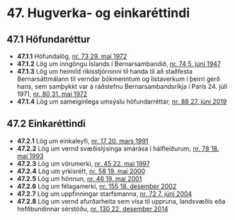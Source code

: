 # 47. Hugverka- og einkaréttindi

## 47.1 Höfundaréttur

* __47.1.1__ Höfundalög, [nr. 73 29. maí 1972](1972073.md)
* __47.1.2__ Lög um inngöngu Íslands í Bernarsambandið, [nr. 74 5. júní 1947](1947074.md)
* __47.1.3__ Lög um heimild ríkisstjórninni til handa til að staðfesta Bernarsáttmálann til verndar bókmenntum og listaverkum í þeirri gerð hans, sem samþykkt var á ráðstefnu Bernarsambandsríkja í París 24. júlí 1971, [nr. 80 31. maí 1972](1972080.md)
* __47.1.4__ Lög um sameiginlega umsýslu höfundarréttar, [nr. 88  27. júní 2019](2019088.md)

## 47.2 Einkaréttindi

* __47.2.1__ Lög um einkaleyfi, [nr. 17 20. mars 1991](1991017.md)
* __47.2.2__ Lög um vernd svæðislýsinga smárása í hálfleiðurum, [nr. 78 18. maí 1993](1993078.md)
* __47.2.3__ Lög um vörumerki, [nr. 45 22. maí 1997](1997045.md)
* __47.2.4__ Lög um yrkisrétt, [nr. 58 19. maí 2000](2000058.md)
* __47.2.5__ Lög um hönnun, [nr. 46 19. maí 2001](2001046.md)
* __47.2.6__ Lög um félagamerki, [nr. 155 18. desember 2002](2002155.md)
* __47.2.7__ Lög um uppfinningar starfsmanna, [nr. 72 7. júní 2004](2004072.md)
* __47.2.8__ Lög um vernd afurðarheita sem vísa til uppruna, landsvæðis eða hefðbundinnar sérstöðu, [nr. 130 22. desember 2014](2014130.md)

